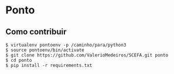 # Ponto

## Como contribuir

``` shell
$ virtualenv pontoenv -p /caminho/para/python3
$ source pontoenv/bin/activate
$ git clone https://github.com/ValerioMedeiros/SCEFA.git ponto
$ cd ponto
$ pip install -r requirements.txt
```
